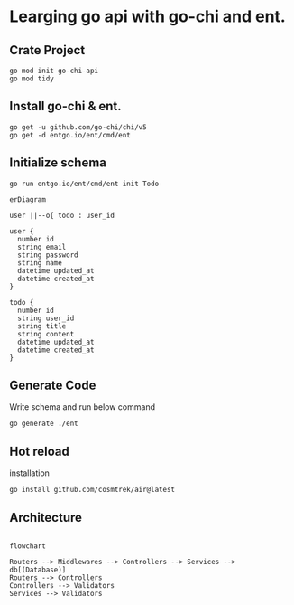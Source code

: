 # Learging go api with go-chi and ent.

## Crate Project

```shell
go mod init go-chi-api
go mod tidy
```

## Install go-chi & ent.

```shell
go get -u github.com/go-chi/chi/v5
go get -d entgo.io/ent/cmd/ent
```

## Initialize schema

```shell
go run entgo.io/ent/cmd/ent init Todo
```

```mermaid
erDiagram

user ||--o{ todo : user_id

user {
  number id
  string email
  string password
  string name
  datetime updated_at
  datetime created_at
}

todo {
  number id
  string user_id
  string title
  string content
  datetime updated_at
  datetime created_at
}

```

## Generate Code

Write schema and run below command

```shell
go generate ./ent
```

## Hot reload

installation

```shell
go install github.com/cosmtrek/air@latest
```

## Architecture

```mermaid

flowchart

Routers --> Middlewares --> Controllers --> Services --> db[(Database)]
Routers --> Controllers
Controllers --> Validators
Services --> Validators


```
